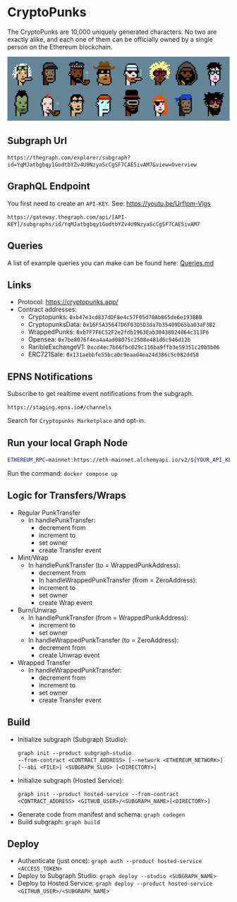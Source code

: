 # CryptoPunks

The CryptoPunks are 10,000 uniquely generated characters.
No two are exactly alike, and each one of them can be officially owned by a single person on the Ethereum blockchain.

![Punks](punks.png)

## Subgraph Url
```
https://thegraph.com/explorer/subgraph?id=YqMJatbgbqy1GodtbYZv4U9NzyaScCgSF7CAE5ivAM7&view=Overview
```

## GraphQL Endpoint

You first need to create an `API-KEY`. See: https://youtu.be/UrfIpm-Vlgs
```
https://gateway.thegraph.com/api/[API-KEY]/subgraphs/id/YqMJatbgbqy1GodtbYZv4U9NzyaScCgSF7CAE5ivAM7
```
## Queries
A list of example queries you can make can be found here: [Queries.md](Queries.md) 

## Links

- Protocol: https://cryptopunks.app/
- Contract addresses:
    - Cryptopunks: `0xb47e3cd837dDF8e4c57F05d70Ab865de6e193BBB`
    - CryptopunksData: `0x16F5A35647D6F03D5D3da7b35409D65ba03aF3B2`
    - WrappedPunks: `0xb7F7F6C52F2e2fdb1963Eab30438024864c313F6`
    - Opensea: `0x7be8076f4ea4a4ad08075c2508e481d6c946d12b`
    - RaribleExchangeV1: `0xcd4ec7b66fbc029c116ba9ffb3e59351c20b5b06`
    - ERC721Sale: `0x131aebbfe55bca0c9eaad4ea24d386c5c082dd58`

## EPNS Notifications

Subscribe to get realtime event notifications from the subgraph.

```
https://staging.epns.io#/channels
```

Search for `Cryptopunks Marketplace` and opt-in.
## Run your local Graph Node

```bash
ETHEREUM_RPC=mainnet:https://eth-mainnet.alchemyapi.io/v2/${YOUR_API_KEY}
```

Run the command: `docker compose up`
## Logic for Transfers/Wraps

- Regular PunkTransfer
  - In handlePunkTransfer:
    - decrement from
    - increment to
    - set owner
    - create Transfer event
- Mint/Wrap
  - In handlePunkTransfer (to = WrappedPunkAddress):
    - decrement from
    - In handleWrappedPunkTransfer (from = ZeroAddress):
    - increment to
    - set owner
    - create Wrap event
- Burn/Unwrap
  - In handlePunkTransfer (from = WrappedPunkAddress):
    - increment to
    - set owner
  - In handleWrappedPunkTransfer (to = ZeroAddress):
    - decrement from
    - create Unwrap event
- Wrapped Transfer
  - In handleWrappedPunkTransfer:
    - decrement from
    - increment to
    - set owner
    - create Transfer event

## Build

- Initialize subgraph (Subgraph Studio):
  ```
  graph init --product subgraph-studio
  --from-contract <CONTRACT_ADDRESS> [--network <ETHEREUM_NETWORK>] [--abi <FILE>] <SUBGRAPH_SLUG> [<DIRECTORY>]
  ```
- Initialize subgraph (Hosted Service):
  ```
  graph init --product hosted-service --from-contract <CONTRACT_ADDRESS> <GITHUB_USER>/<SUBGRAPH_NAME>[<DIRECTORY>]
  ```
- Generate code from manifest and schema: `graph codegen`
- Build subgraph: `graph build`

## Deploy

- Authenticate (just once): `graph auth --product hosted-service <ACCESS_TOKEN>`
- Deploy to Subgraph Studio: `graph deploy --studio <SUBGRAPH_NAME>`
- Deploy to Hosted Service: `graph deploy --product hosted-service <GITHUB_USER>/<SUBGRAPH_NAME>`
